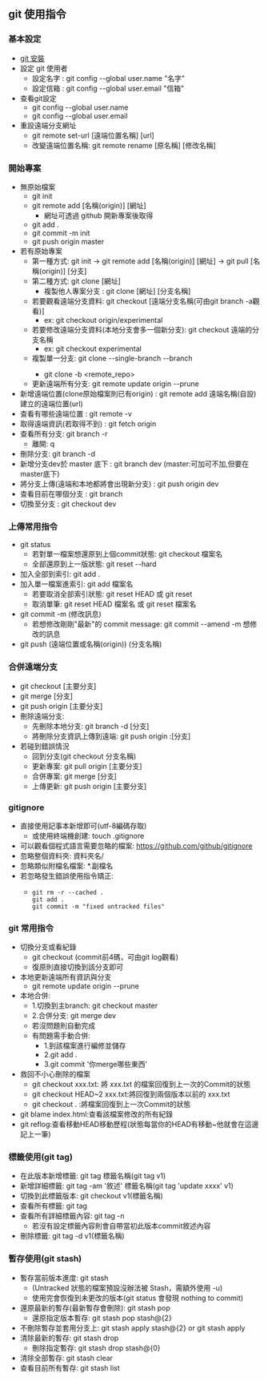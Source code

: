 ## git 使用指令

### 基本設定
- [git 安裝](https://git-scm.com/downloads)
- 設定 git 使用者
  - 設定名字 : git config --global user.name "名字"
  - 設定信箱 : git config --global user.email "信箱"
- 查看git設定
  - git config --global user.name
  - git config --global user.email
- 重設遠端分支網址
  - git remote set-url [遠端位置名稱] [url]
  - 改變遠端位置名稱: git remote rename [原名稱] [修改名稱]
  
### 開始專案
  - 無原始檔案
    - git init
    - git remote add [名稱(origin)] [網址]
      - 網址可透過 github 開新專案後取得
    - git add .
    - git commit -m init
    - git push origin master
  - 若有原始專案
    - 第一種方式: git init -> git remote add [名稱(origin)] [網址] -> git pull [名稱(origin)] [分支] 
    - 第二種方式: git clone [網址]
      - 複製他人專案分支 : git clone [網址] [分支名稱]
    - 若要觀看遠端分支資料: git checkout [遠端分支名稱(可由git branch -a觀看)]
      - ex: git checkout origin/experimental
    - 若要修改遠端分支資料(本地分支會多一個新分支): git checkout 遠端的分支名稱
      - ex: git checkout experimental
    - 複製單一分支: git clone --single-branch --branch <branchname> <remote-repo>
      - git clone -b <branch> <remote_repo>
    - 更新遠端所有分支: git remote update origin --prune
  - 新增遠端位置(clone原始檔案則已有origin) : git remote add 遠端名稱(自設) 建立的遠端位置(url)
  - 查看有哪些遠端位置 : git remote -v
  - 取得遠端資訊(若取得不到) : git fetch origin 
  - 查看所有分支: git branch -r 
    - 離開: q
  - 刪除分支: git branch -d <branch>
  - 新增分支dev於 master 底下 : git branch dev (master:可加可不加,但要在master底下) 
  - 將分支上傳(遠端和本地都將會出現新分支) : git push origin dev 
  - 查看目前在哪個分支 : git branch 
  - 切換至分支 : git checkout dev  
    
### 上傳常用指令
  - git status
    - 若對單一檔案想還原到上個commit狀態: git checkout 檔案名
    - 全部還原到上一版狀態: git reset --hard
  - 加入全部到索引: git add .
  - 加入單一檔案進索引: git add 檔案名
    - 若要取消全部索引狀態: git reset HEAD 或 git reset
    - 取消單筆: git reset HEAD 檔案名 或 git reset 檔案名
  - git commit -m (修改訊息)
    - 若想修改剛剛"最新"的 commit message: git commit --amend -m 想修改的訊息
  - git push (遠端位置或名稱(origin)) (分支名稱)
  
### 合併遠端分支
  - git checkout [主要分支]
  - git merge [分支]
  - git push origin [主要分支]
  - 刪除遠端分支: 
    - 先刪除本地分支: git branch -d [分支]
    - 將刪除分支資訊上傳到遠端: git push origin :[分支]
  - 若碰到錯誤情況
    - 回到分支(git checkout 分支名稱)
    - 更新專案: git pull origin [主要分支]
    - 合併專案: git merge [分支]
    - 上傳更新: git push origin [主要分支]
    
### gitignore
  - 直接使用記事本新增即可(utf-8編碼存取)
    - 或使用終端機創建: touch .gitignore
  - 可以觀看個程式語言需要忽略的檔案: https://github.com/github/gitignore
  - 忽略整個資料夾: 資料夾名/
  - 忽略類似附檔名檔案: *.副檔名
  - 若忽略發生錯誤使用指令矯正:
    - ```
      git rm -r --cached .
      git add .
      git commit -m "fixed untracked files"
      ```
  
### git 常用指令
  - 切換分支或看紀錄
    - git checkout (commit前4碼，可由git log觀看)
    - 復原則直接切換到該分支即可
  - 本地更新遠端所有資訊與分支
    - git remote update origin --prune
  - 本地合併:
    - 1.切換到主branch: git checkout master
    - 2.合併分支: git merge dev
    - 若沒問題則自動完成 
    - 有問題需手動合併:
      - 1.到該檔案進行編修並儲存
      - 2.git add . 
      - 3.git commit '你merge哪些東西'
  - 救回不小心刪除的檔案
    - git checkout xxx.txt: 將 xxx.txt 的檔案回復到上一次的Commit的狀態
    - git checkout HEAD~2 xxx.txt:將回復到兩個版本以前的 xxx.txt
    - git checkout . :將檔案回復到上一次Commit的狀態
  - git blame index.html:查看該檔案修改的所有紀錄
  - git reflog:查看移動HEAD移動歷程(狀態每當你的HEAD有移動~他就會在這邊記上一筆)
  
### 標籤使用(git tag)
  - 在此版本新增標籤: git tag 標籤名稱(git tag v1)
  - 新增詳細標籤: git tag -am '敘述' 標籤名稱(git tag 'update xxxx' v1)
  - 切換到此標籤版本: git checkout v1(標籤名稱)
  - 查看所有標籤: git tag
  - 查看所有詳細標籤內容: git tag -n
    - 若沒有設定標籤內容則會自帶當初此版本commit敘述內容
  - 刪除標籤: git tag -d v1(標籤名稱)
  
### 暫存使用(git stash)
  - 暫存當前版本進度: git stash
    - (Untracked 狀態的檔案預設沒辦法被 Stash，需額外使用 -u)
    - 使用完會恢復到未更改的版本(git status 會發現 nothing to commit)
  - 還原最新的暫存(最新暫存會刪除): git stash pop
    - 還原指定版本暫存: git stash pop stash@{2}
  - 不刪除暫存並套用分支上: git stash apply stash@{2} or git stash apply
  - 清除最新的暫存: git stash drop
    - 刪除指定暫存: git stash drop stash@{0}
  - 清除全部暫存: git stash clear
  - 查看目前所有暫存: git stash list
